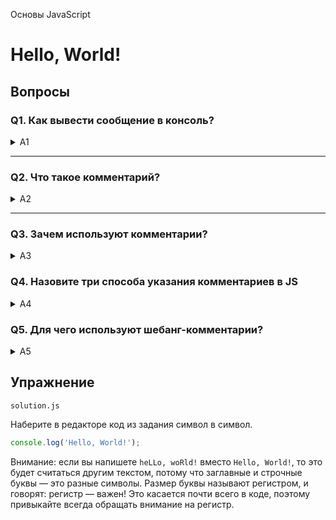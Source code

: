 Основы JavaScript

# Hello, World!

## Вопросы

### Q1. Как вывести сообщение в консоль?

<details>

<summary>A1</summary>

Объект `console` с методом `log` выводит сообщение в консоль.

</details>

---

### Q2. Что такое комментарий?

<details>
  <summary>A2</summary>
  <p>

**Комментарий** - это текст в коде, который не читается интерпретатором и не влияет на результат выполнения кода.

  </p>
</details>

---

### Q3. Зачем используют комментарии?

<details>
  <summary>A3</summary>
  <p>

**Комментарии используются для:**

- добавления подсказок, заметок, предложений, предупреждений;
- предотвращения выполнения кода при отладке.

  </p>
</details>

### Q4. Назовите три способа указания комментариев в JS

<details>
  <summary>A4</summary>
  <p>

Комментарии в JavaScript бывают трех видов.

1. `//` - двойной слэш. Весь текст в строке после двойного слэша будет комментарием.

```javascript
// Это комментарий в строке
console.log('Hi!'); // Это комментарий после инструкции
```

2. `/* */` - текст внутри будет закомментирован. Можно использовать на одной или нескольких строках.

```javascript
/* Это однострочный комментарий */

/* 
  Этот комментарий располагается 
  на нескольких строках.
*/

// Пример отключения выполнения console.log()
// внутри определения функции comment
const comment = () => {
  /* console.log("Hello world!"); */
};
```

3. `#!` - шебанг комментарий определяет путь к JavaScript интерпретатору, скрипт которого вы хотите выполнить.

**Действителен только в самом начале скрипта или модуля. Пробелы перед `#!` запрещены. Комментарий состоит из всех символов после `#!` и до конца первой строки.**

```javascript
#!/usr/bin/env node
console.log('Hello world');
```

  </p>
</details>

### Q5. Для чего используют шебанг-комментарии?

<details>
  <summary>A5</summary>
  <p>

`#!` - шебанг комментарий определяет путь к JavaScript интерпретатору, скрипт которого вы хотите выполнить.

  </p>
</details>

## Упражнение

`solution.js`

Наберите в редакторе код из задания символ в символ.

```javascript
console.log('Hello, World!');
```

Внимание: если вы напишете `heLLo, woRld!` вместо `Hello, World!`, то это будет считаться другим текстом, потому что заглавные и строчные буквы — это разные символы. Размер буквы называют регистром, и говорят: регистр — важен! Это касается почти всего в коде, поэтому привыкайте всегда обращать внимание на регистр.
